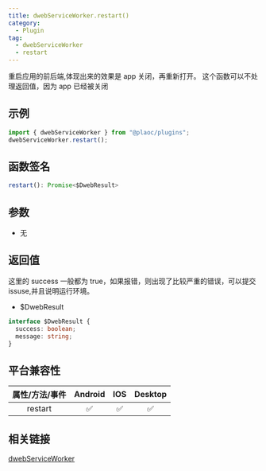 ```yaml
---
title: dwebServiceWorker.restart()
category:
  - Plugin
tag:
  - dwebServiceWorker
  - restart
---
```


重启应用的前后端,体现出来的效果是 app 关闭，再重新打开。
这个函数可以不处理返回值，因为 app 已经被关闭

## 示例

```ts
import { dwebServiceWorker } from "@plaoc/plugins";
dwebServiceWorker.restart();
```

## 函数签名

```ts
restart(): Promise<$DwebResult>
```

## 参数

- 无

## 返回值

这里的 success 一般都为 true，如果报错，则出现了比较严重的错误，可以提交 issuse,并且说明运行环境。

- $DwebResult

```ts
interface $DwebResult {
  success: boolean;
  message: string;
}
```

## 平台兼容性

| 属性/方法/事件 | Android | IOS | Desktop |
| :------------: | :-----: | :-: | :-----: |
|    restart     |   ✅    | ✅  |   ✅    |

## 相关链接

[dwebServiceWorker](../index.md)
